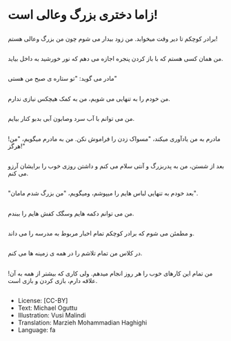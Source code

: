 # زاما دختری بزرگ وعالی است!

##
برادر کوچکم تا دیر وقت میخوابد. من زود بیدار می شوم چون من بزرگ وعالی هستم!

##
من همان کسی هستم که با باز کردن پنجره اجازه می دهم که نور خورشید به داخل بیاید.

##
مادر می گوید: "تو ستاره ی صبح من هستی"

##
من خودم را به تنهایی می شویم، من به کمک هیچکس نیازی ندارم.

##
من می توانم با آب سرد وصابون آبی بدبو کنار بیایم.

##
مادرم به من یادآوری میکند، "مسواک زدن را فراموش نکن. من به مادرم میگویم، "من! هرگز!"

##
بعد از شستن، من به پدربزرگ و آنتی سلام می کنم و داشتن روزی خوب را برایشان آرزو می کنم.

##
"بعد خودم به تنهایی لباس هایم را میپوشم، ومیگویم، "من بزرگ شدم مامان".

##
من می توانم دکمه هایم وسگک کفش هایم را ببندم.

##
و مطمئن می شوم که برادر کوچکم تمام اخبار مربوط به مدرسه را می داند.

##
در کلاس من تمام تلاشم را در همه ی زمینه ها می کنم.

##
من تمام این کارهای خوب را هر روز انجام میدهم. ولی کاری که بیشتر از همه به آن! علاقه دارم، بازی کردن و بازی است.

##
* License: [CC-BY]
* Text: Michael Oguttu
* Illustration: Vusi Malindi
* Translation: Marzieh Mohammadian Haghighi
* Language: fa
